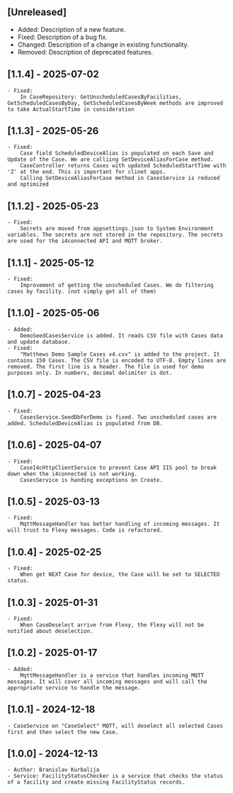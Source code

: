 ﻿## [Unreleased]
- Added: Description of a new feature.
- Fixed: Description of a bug fix.
- Changed: Description of a change in existing functionality.
- Removed: Description of deprecated features.

## [1.1.4] - 2025-07-02
	- Fixed:
		In CaseRepository: GetUnscheduledCasesByFacilities, GetScheduledCasesByDay, GetScheduledCasesByWeek methods are improved to take ActualStartTime in consideration

## [1.1.3] - 2025-05-26
	- Fixed:
	    Case field ScheduledDeviceAlias is populated on each Save and Update of the Case. We are calliing SetDeviceAliasForCase method.
		CaseController returns Cases with updated ScheduledStartTime with 'Z' at the end. This is important for clinet apps.
		Calling SetDeviceAliasForCase method in CasesService is reduced and optimized

## [1.1.2] - 2025-05-23
	- Fixed:
	    Secrets are moved from appsettings.json to System Environment variables. The secrets are not stored in the repository. The secrets are used for the i4connected API and MQTT broker.

## [1.1.1] - 2025-05-12
	- Fixed:
	    Improvement of getting the unscheduled Cases. We do filtering cases by facility. (not simply get all of them)

## [1.1.0] - 2025-05-06
	- Added:
		DemoSeedCasesService is added. It reads CSV file with Cases data and update database.
	- Fixed:
		"Matthews Demo Sample Cases v4.csv" is added to the project. It contains 150 Cases. The CSV file is encoded to UTF-8. Empty lines are removed. The first line is a header. The file is used for demo purposes only. In numbers, decimal delimiter is dot.

## [1.0.7] - 2025-04-23
	- Fixed:
		CasesService.SeedDbForDemo is fixed. Two unscheduled cases are added. ScheduledDeviceAlias is populated from DB.

## [1.0.6] - 2025-04-07
	- Fixed:
		CaseI4cHttpClientService to prevent Case API IIS pool to break down when the i4connected is not working.
		CasesService is handing exceptions on Create.

## [1.0.5] - 2025-03-13
	- Fixed:
		MqttMessageHandler has better handling of incoming messages. It will trust to Flexy messages. Code is refactored.

## [1.0.4] - 2025-02-25
	- Fixed:
		When get NEXT Case for device, the Case will be set to SELECTED status.

## [1.0.3] - 2025-01-31
	- Fixed:
		When CaseDeselect arrive from Flexy, the Flexy will not be notified about deselection.

## [1.0.2] - 2025-01-17
	- Added:
		MqttMessageHandler is a service that handles incoming MQTT messages. It will cover all incoming messages and will call the appropriate service to handle the message.

## [1.0.1] - 2024-12-18
	- CaseService on "CaseSelect" MQTT, will deselect all selected Cases first and then select the new Case.

## [1.0.0] - 2024-12-13
	- Author: Branislav Kurbalija
	- Service: FacilityStatusChecker is a service that checks the status of a facility and create missing FacilityStatus records.
